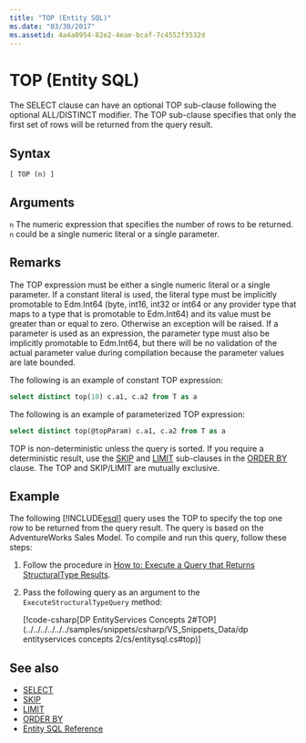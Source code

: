 ```yaml
---
title: "TOP (Entity SQL)"
ms.date: "03/30/2017"
ms.assetid: 4a4a0954-82e2-4eae-bcaf-7c4552f3532d
---
```


# TOP (Entity SQL)

The SELECT clause can have an optional TOP sub-clause following the optional ALL/DISTINCT modifier. The TOP sub-clause specifies that only the first set of rows will be returned from the query result.

## Syntax

```
[ TOP (n) ]
```

## Arguments

`n`
The numeric expression that specifies the number of rows to be returned. `n` could be a single numeric literal or a single parameter.

## Remarks

The TOP expression must be either a single numeric literal or a single parameter. If a constant literal is used, the literal type must be implicitly promotable to Edm.Int64 (byte, int16, int32 or int64 or any provider type that maps to a type that is promotable to Edm.Int64) and its value must be greater than or equal to zero. Otherwise an exception will be raised. If a parameter is used as an expression, the parameter type must also be implicitly promotable to Edm.Int64, but there will be no validation of the actual parameter value during compilation because the parameter values are late bounded.

The following is an example of constant TOP expression:

```sql
select distinct top(10) c.a1, c.a2 from T as a
```

The following is an example of parameterized TOP expression:

```sql
select distinct top(@topParam) c.a1, c.a2 from T as a
```

TOP is non-deterministic unless the query is sorted. If you require a deterministic result, use the [SKIP](skip-entity-sql.md) and [LIMIT](limit-entity-sql.md) sub-clauses in the [ORDER BY](order-by-entity-sql.md) clause. The TOP and SKIP/LIMIT are mutually exclusive.

## Example

The following [!INCLUDE[esql](../../../../../../includes/esql-md.md)] query uses the TOP to specify the top one row to be returned from the query result. The query is based on the AdventureWorks Sales Model. To compile and run this query, follow these steps:

1. Follow the procedure in [How to: Execute a Query that Returns StructuralType Results](../how-to-execute-a-query-that-returns-structuraltype-results.md).

2. Pass the following query as an argument to the `ExecuteStructuralTypeQuery` method:

    [!code-csharp[DP EntityServices Concepts 2#TOP](../../../../../../samples/snippets/csharp/VS_Snippets_Data/dp entityservices concepts 2/cs/entitysql.cs#top)]

## See also

- [SELECT](select-entity-sql.md)
- [SKIP](skip-entity-sql.md)
- [LIMIT](limit-entity-sql.md)
- [ORDER BY](order-by-entity-sql.md)
- [Entity SQL Reference](entity-sql-reference.md)
